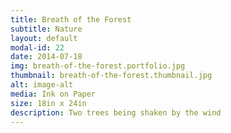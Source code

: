 ```yaml
---
title: Breath of the Forest
subtitle: Nature
layout: default
modal-id: 22
date: 2014-07-18
img: breath-of-the-forest.portfolio.jpg
thumbnail: breath-of-the-forest.thumbnail.jpg
alt: image-alt
media: Ink on Paper
size: 18in x 24in
description: Two trees being shaken by the wind
---
```

